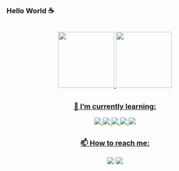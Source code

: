 ### Hello World ☕
<br>
    
  <div align="center" style="display: inline_block">
    <a href="https://github.com/LrAmaral">
  <img height="130em" src="https://github-readme-stats.vercel.app/api?username=LrAmaral&show_icons=true&theme=dracula&include_all_commits=true&count_private=true"/>
  <img height="130em" src="https://github-readme-stats.vercel.app/api/top-langs/?username=LrAmaral&layout=compact&langs_count=7&theme=dracula"/>
</div>

##
  <div align="center" style="display: inline_block">
  <strong><h3>🌱 I’m currently learning:</h3></strong>
     <img align:"center" src="https://img.shields.io/badge/HTML5-E34F26?style=for-the-badge&logo=html5&logoColor=white" target="_blank"/>
    <img align:"center" src="https://img.shields.io/badge/CSS3-1572B6?style=for-the-badge&logo=css3&logoColor=white" target="_blank"/>
    <img align:"center" src="https://img.shields.io/badge/JavaScript-F7DF1E?style=for-the-badge&logo=javascript&logoColor=black" target="_blank"/>
    <!--<img src="https://img.shields.io/badge/react-%2320232a.svg?style=for-the-badge&logo=react&logoColor=%2361DAFB"</a>-->
    <img align:"center" src="https://img.shields.io/badge/c-%2300599C.svg?style=for-the-badge&logo=c&logoColor=white" target="_blank"/>
    <img align: "right" src="#"/>
  </div>

  ## 
  
  <div align="center" style="display: inline_block">
  <strong><h3>📫 How to reach me:</h3></strong>
  <a href = "https://www.linkedin.com/in/lucas-amaral-73650a1b0/" target="_blank"><img src="https://img.shields.io/badge/LinkedIn-0077B5?style=for-the-badge&logo=linkedin&logoColor=white" target="_blank" target="_blank"></a>
  <a href = "mailto: lucasamaral18y@gmail.com"><img src="https://img.shields.io/badge/Gmail-D14836?style=for-the-badge&logo=gmail&logoColor=white" target="_blank"></a>
  </div>
  
   ##
  

  
